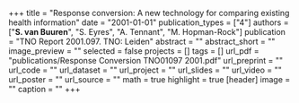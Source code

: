 +++
title = "Response conversion: A new technology for comparing existing health information"
date = "2001-01-01"
publication_types = ["4"]
authors = ["**S. van Buuren**", "S. Eyres", "A. Tennant", "M. Hopman-Rock"]
publication = "TNO Report 2001.097. TNO: Leiden"
abstract = ""
abstract_short = ""
image_preview = ""
selected = false
projects = []
tags = []
url_pdf = "publications/Response Conversion TNO01097 2001.pdf"
url_preprint = ""
url_code = ""
url_dataset = ""
url_project = ""
url_slides = ""
url_video = ""
url_poster = ""
url_source = ""
math = true
highlight = true
[header]
image = ""
caption = ""
+++

